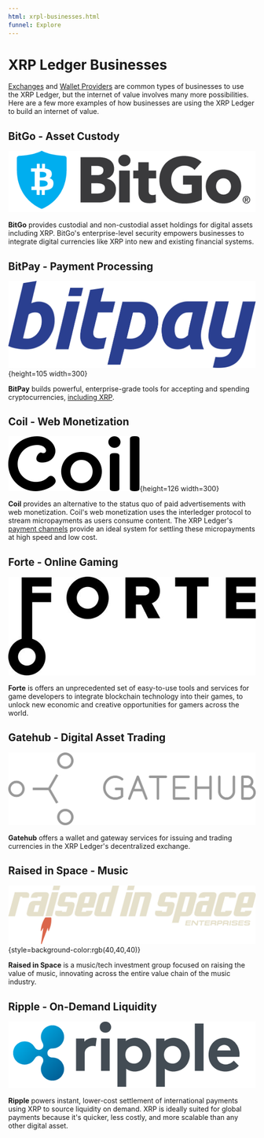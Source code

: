 ```yaml
---
html: xrpl-businesses.html
funnel: Explore
---
```

# XRP Ledger Businesses

[Exchanges](exchanges.html) and [Wallet Providers](wallets.html) are common types of businesses to use the XRP Ledger, but the internet of value involves many more possibilities. Here are a few more examples of how businesses are using the XRP Ledger to build an internet of value.

## BitGo - Asset Custody

![BitGo logo](img/logo-bitgo.png)

**BitGo** provides custodial and non-custodial asset holdings for digital assets including XRP. BitGo's enterprise-level security empowers businesses to integrate digital currencies like XRP into new and existing financial systems.

## BitPay - Payment Processing

![BitPay Logo](img/logo-bitpay.svg){height=105 width=300}

**BitPay** builds powerful, enterprise-grade tools for accepting and spending cryptocurrencies, [including XRP](https://bitpay.com/blog/bitpay-xrp-live/).

## Coil - Web Monetization

![Coil logo](img/logo-coil-black.svg){height=126 width=300}

**Coil** provides an alternative to the status quo of paid advertisements with web monetization. Coil's web monetization uses the interledger protocol to stream micropayments as users consume content. The XRP Ledger's [payment channels](payment-channels.html) provide an ideal system for settling these micropayments at high speed and low cost.

## Forte - Online Gaming

![Forte logo](img/logo-forte.jpg)

**Forte** is offers an unprecedented set of easy-to-use tools and services for game developers to integrate blockchain technology into their games, to unlock new economic and creative opportunities for gamers across the world.

## Gatehub - Digital Asset Trading

![Gatehub logo](img/logo-gatehub.png)

**Gatehub** offers a wallet and gateway services for issuing and trading currencies in the XRP Ledger's decentralized exchange.

## Raised in Space - Music

![Raised in Space logo](img/logo-raised-in-space.png){style=background-color:rgb(40,40,40)}

**Raised in Space** is a music/tech investment group focused on raising the value of music, innovating across the entire value chain of the music industry.

## Ripple - On-Demand Liquidity

![Ripple logo](img/logo-ripple.png)

**Ripple** powers instant, lower-cost settlement of international payments using XRP to source liquidity on demand. XRP is ideally suited for global payments because it's quicker, less costly, and more scalable than any other digital asset.
